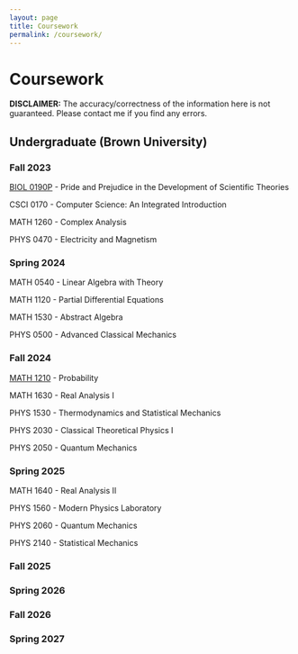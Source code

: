 ```yaml
---
layout: page
title: Coursework
permalink: /coursework/
---
```


# Coursework

**DISCLAIMER:** The accuracy/correctness of the information here is not guaranteed. Please contact me if you find any errors.

## Undergraduate (Brown University)

### Fall 2023

[BIOL 0190P](coursework/fall-2023/BIOL0190P/BIOL0190P.md) - Pride and Prejudice in the Development of Scientific Theories

CSCI 0170 - Computer Science: An Integrated Introduction

MATH 1260 - Complex Analysis

PHYS 0470 - Electricity and Magnetism

### Spring 2024

MATH 0540 - Linear Algebra with Theory

MATH 1120 - Partial Differential Equations

MATH 1530 - Abstract Algebra

PHYS 0500 - Advanced Classical Mechanics

### Fall 2024

[MATH 1210](coursework/fall-2024/MATH1210/MATH1210.md) - Probability

MATH 1630 - Real Analysis I

PHYS 1530 - Thermodynamics and Statistical Mechanics

PHYS 2030 - Classical Theoretical Physics I

PHYS 2050 - Quantum Mechanics

### Spring 2025

MATH 1640 - Real Analysis II

PHYS 1560 - Modern Physics Laboratory

PHYS 2060 - Quantum Mechanics

PHYS 2140 - Statistical Mechanics

### Fall 2025

### Spring 2026

### Fall 2026

### Spring 2027

